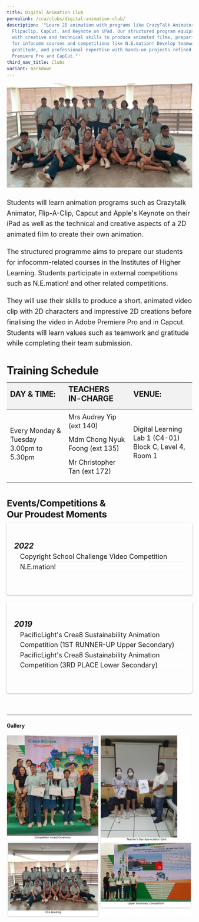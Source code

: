 ```yaml
---
title: Digital Animation Club
permalink: /cca/clubs/digital-animation-club/
description: '"Learn 2D animation with programs like CrazyTalk Animator,
  Flipaclip, CapCut, and Keynote on iPad. Our structured program equips students
  with creative and technical skills to produce animated films, preparing them
  for infocomm courses and competitions like N.E.mation! Develop teamwork,
  gratitude, and professional expertise with hands-on projects refined in Adobe
  Premiere Pro and CapCut."'
third_nav_title: Clubs
variant: markdown
---
```

<div class="yck-component">
<div class="ken-burns-container">
<img class="ken-burns-image" alt="Digital Animation Club members" src="/images/Our%20Curriculum/Non%20Academic%20Programmes/CoCurricular%20Activities/Clubs/Digital%20Animation%20Club/DigitalAnimateClub.png">
</div>
	
<p>Students will learn animation programs such as Crazytalk Animator, Flip-A-Clip, Capcut and Apple's Keynote on their iPad as well as the technical and creative aspects of a 2D animated film to create their own animation.</p>
	
<p>The structured programme aims to prepare our students for infocomm-related courses in the Institutes of Higher Learning. Students participate in external competitions such as N.E.mation! and other related competitions.</p>
	
<p>They will use their skills to produce a short, animated video clip with 2D characters and impressive 2D creations before finalising the video in Adobe Premiere Pro and in Capcut. Students will learn values such as teamwork and gratitude while completing their team submission.</p>
</div>

<div class="yck-component">
    <h3>Training Schedule</h3>
    <table class="yck-table">
        <thead>
            <tr>
                <th class="yck-th">
                    <h4 class="yck-h5">DAY &amp; TIME:</h4>
                </th>
                <th class="yck-th">
                    <h4 class="yck-h5">TEACHERS IN-CHARGE</h4>
                </th>
                <th class="yck-th">
                    <h4 class="yck-h5">VENUE:</h4>
                </th>
            </tr>
        </thead>
        <tbody>
            <tr>
                <td class="yck-td">
                    <p>Every Monday &amp; Tuesday<br>3.00pm to 5.30pm</p>
                </td>
                <td class="yck-td">
                    <p>Mrs Audrey Yip (ext 140)</p>
                    <p>Mdm Chong Nyuk Foong (ext 135)</p>
                    <p>Mr Christopher Tan (ext 172)</p>
                </td>
                <td class="yck-td">
                    <p>Digital Learning Lab 1 (C4-01)<br> Block C, Level 4, Room 1</p>
                </td>
            </tr>
        </tbody>
    </table>
</div>
<div class="yck-component">
<h4>Events/Competitions &amp; Our Proudest Moments</h4>
<div class="col-container">
    <div class="column">
    <h5>2022</h5>
<ul>
 <li>Copyright School Challenge Video Competition</li>
            <li>N.E.mation!</li>
        </ul>
   </div>
   <div class="column">
        <h5>2019</h5>
        <ul>
            <li>PacificLight's Crea8 Sustainability Animation Competition (1ST RUNNER-UP Upper Secondary)</li>
            <li>PacificLight's Crea8 Sustainability Animation Competition (3RD PLACE Lower Secondary)</li>
        </ul>
   </div>
</div>
</div>
<hr>
<h4>Gallery</h4>
<div class="isomer-image-wrapper">
<img src="/images/Our%20Curriculum/Non%20Academic%20Programmes/CoCurricular%20Activities/Clubs/Digital%20Animation%20Club/D2.png">
</div>
<div class="isomer-image-wrapper">
<img src="/images/Our%20Curriculum/Non%20Academic%20Programmes/CoCurricular%20Activities/Clubs/Digital%20Animation%20Club/D3.png">
</div>

<style>

:root {
    --yck-text-line-height: 1.6em;
    --yck-heading-line-height: 1.2em;
    --yck-heading-letter-spacing: -0.02em;
    --yck-spacing-unit: 1em;
    --yck-box-shadow: 0 2px 4px rgba(0, 0, 0, 0.25);

    --yck-step--2: clamp(0.7813rem, 0.9263rem + -0.1872vw, 0.8889rem);
    --yck-step--1: clamp(0.9375rem, 1.0217rem + -0.1087vw, 1rem);
    --yck-step-0: clamp(1.125rem, 1.125rem + 0vw, 1.125rem);
    --yck-step-1: clamp(1.2656rem, 1.2363rem + 0.1467vw, 1.35rem);
    --yck-step-2: clamp(1.4238rem, 1.3556rem + 0.3412vw, 1.62rem);
    --yck-step-3: clamp(1.6018rem, 1.4828rem + 0.5951vw, 1.944rem);
    --yck-step-4: clamp(1.802rem, 1.6174rem + 0.9231vw, 2.3328rem);
    --yck-step-5: clamp(2.0273rem, 1.7587rem + 1.3427vw, 2.7994rem);

   --yck-space-s-xl: clamp(0.75rem, 0.2143rem + 3.9286vw, 3.75rem);
    interpolate-size: allow-keywords;
}

.yck-component {
    line-height: var(--yck-text-line-height);
    letter-spacing: normal;
    font-size: var(--yck-step-0);
    margin-bottom: var(--yck-space-s-xl);
}

.yck-component h1,
.yck-component h2,
.yck-component h3,
.yck-component h4,
.yck-component h5,
.yck-component h6,
.yck-component p {
    overflow-wrap: break-word;
}

.yck-component h1,
.yck-component h2,
.yck-component h3,
.yck-component h4,
.yck-component h5,
.yck-component h6 {
    text-wrap: balance;
}

.yck-component p,
.yck-component ol li,
.yck-component ul li {
    text-wrap: pretty;
}

.yck-component p:last-child,
.yck-component ul li:last-child,
.yck-component ol li:last-child {
    margin-bottom: var(--yck-space-s-xl);
}

.yck-component .yck-h1,
.yck-component h1 {
    font-size: var(--yck-step-5);
    margin-bottom: var(--yck-space-s-xl);
    line-height: var(--yck-heading-line-height);
    letter-spacing: var(--yck-heading-letter-spacing);
}

.yck-component .yck-h2,
.yck-component h2 {
    font-size: var(--yck-step-4);
    margin-bottom: calc(var(--yck-spacing-unit) * 0.6);
    text-transform: capitalize;
    line-height: var(--yck-heading-line-height);
    letter-spacing: var(--yck-heading-letter-spacing);
}

.yck-component .yck-h3,
.yck-component h3 {
    font-size: var(--yck-step-3);
    margin-bottom: calc(var(--yck-spacing-unit) * 0.5);
    text-transform: capitalize;
    line-height: var(--yck-heading-line-height);
    letter-spacing: var(--yck-heading-letter-spacing);
}

.yck-component .yck-h4,
.yck-component h4 {
    font-size: var(--yck-step-2);
    margin-bottom: calc(var(--yck-spacing-unit) * 0.3);
    text-transform: capitalize;
    line-height: var(--yck-heading-line-height);
    letter-spacing: var(--yck-heading-letter-spacing);
}

.yck-component .yck-h5,
.yck-component h5 {
    font-size: var(--yck-step-1);
    margin-bottom: calc(var(--yck-spacing-unit) * 0.1);
    text-transform: uppercase;
    line-height: var(--yck-heading-line-height);
    letter-spacing: var(--yck-heading-letter-spacing);
}

.yck-component .yck-h6,
.yck-component h6 {
    font-size: var(--yck-step-0);
    margin-bottom: var(--yck-spacing-unit);
    text-transform: uppercase;
    line-height: var(--yck-heading-line-height);
    letter-spacing: var(--yck-heading-letter-spacing);
}

.yck-component .yck-table {
    border-collapse: collapse;
    max-width: 100%;
    margin-top: 0.5em;
    margin-bottom: var(--yck-spacing-unit);

}

.yck-component .yck-th {
    background-color: #f2f2f2;
    text-align: left;
    border-bottom: 1px dotted #ddd;
    text-transform: uppercase;
}

.yck-component .yck-th h4,
.yck-component .yck-th h5,
.yck-component .yck-th h6 {
    margin: 0 0 0.5em;
}

.yck-component .yck-td {
    border-bottom: 1px dotted #ddd;
    min-width: 120px;
    max-width: 100%;
    word-wrap: break-word;
    text-wrap: pretty;
    padding-top: 0.5em;
    padding-bottom: 0.5em;
}

.yck-component .yck-table tbody .yck-td,
.yck-component .yck-table tbody .yck-td p {
    margin-top: 0;
    margin-bottom: calc(var(--yck-spacing-unit) * 0.5);
    line-height: 1.5rem;
    padding-bottom: 0.25em;
    font-size: var(--yck-step-0);
}

/* Apply margin-bottom only when it is the last table-date in the row or contains the last paragraph */
.yck-component .yck-table tbody tr:last-child .yck-td:last-child,
.yck-component .yck-table tbody tr:last-child .yck-td:last-child p:last-child {
    margin-bottom: var(--yck-spacing-unit);
}
.yck-component .col-container {
    width: 100%;
    max-width: 1000px;
    margin: 0 auto;

    /* CSS Multi-column Layout properties */
    column-count: 2;
    column-width: 360px;
    column-gap: 1.5em;
}

.yck-component .isomer-card,
.yck-component .column {
    break-inside: avoid;
    /* Prevents content from breaking across columns */
    page-break-inside: avoid;
    /* For older browsers */
    padding: 20px;

    border-radius: 5px;
    box-shadow:var(--yck-box-shadow);
}

.yck-component .column {
    margin-bottom: var(--yck-spacing-unit) !important;
}

.yck-component .column ul,
.yck-component .column ol {
    list-style: none;
    line-height: 1.5em;
    margin: 0;
    padding: 0;
}

.yck-component .column ul li {
    margin-left: 1rem;
    border-bottom: 0.5px solid #FFF;
    transition: right 1s ease-in-out;
}

/* Apply the animation on hover */
.yck-component .column ul li:hover {
    animation: fadeIn 1s forwards;
}

/* Revert the animation when not hovering */
.yck-component .column ul li:not(:hover) {
    animation: fadeOut 1s forwards;
}

/* Define the keyframes for the fade-in effect */
@keyframes fadeIn {
    from {
        border-bottom: 0.5px solid #EEE;
    }

    to {
        border-bottom: 1px solid #e37f2a;
    }
}

/* Define the keyframes for the fade-out effect */
@keyframes fadeOut {
    from {
        border-bottom: 1px solid #e37f2a;
    }

    to {
        border-bottom: 0.5px solid #EEE;
    }
}

/* Flexbox Grid */
.yck-component .yck-flexbox-grid {
    --yck-min: 22ch;
    --yck-gap: 1.5em;
    display: flex;
    flex-wrap: wrap;
    list-style: none;
    gap: var(--yck-gap);
}

.yck-component .yck-flexbox-grid>* {
    flex: 1 1 var(--yck-min);
    list-style: none;
}

/** Responsive Video container **/
.yck-component .video-container {
    position: relative;
    width: 100%;
    padding-bottom: 56.25%;
    /* 16:9 aspect ratio */
    height: 0;
    overflow: hidden;
    margin-bottom: var(--yck-space-s-xl);
}

.yck-component .video-container iframe {
    position: absolute;
    top: 0;
    left: 0;
    width: 100%;
    height: 100%;
}

	</style>